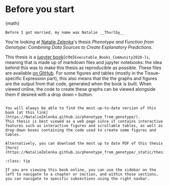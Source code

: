 # Before you start
[//]: # (TODO: Cite jupter-book)
[//]: # (TODO: Note that interactive tables - views on inputs/outputs - are figures, while static tables are Tables)

{math}` `

```{margin} Previous name
Before I got married, my name was Natalie __Thurlby__
```

You're looking at [Natalie Zelenka](https://orcid.org/0000-0002-1007-0286)'s thesis *Phenotype and Function from Genotype: Combining Data Sources to Create Explanatory Predictions*.

This thesis is a [jupyter book](https://jupyterbook.org/intro.html){cite}`Executable_Books_Community2020-ls`, meaning that is made up of markdown files and jupyter notebooks: the idea behind this was to make this thesis as reproducible as possible.
These files are available [on GitHub](https://github.com/NatalieZelenka/phenotype_from_genotype).
For some figures and tables (mostly in the Tissue-specific Expression part), this also means that the the graphs and figures are the output from that code, generated when the book is built. 
When viewed online, the code to create these graphs can be viewed alongside them if desired with a drop down `+` button.

```{admonition} The best way to look at this thesis

You will always be able to find the most up-to-date version of this book [at this link](https://NatalieZelenka.github.io/phenotype_from_genotype/). 
This thesis is best viewed as a web page since it contains interactive features such as interactive figures and scrollable tables, as well as drop-down boxes containing the code used to create some figures and tables.

Alternatively, you can download the most up to date PDF of this thesis [here](https://NatalieZelenka.github.io/phenotype_from_genotype/_static/thesis.pdf). 
```

```{admonition} How to navigate online
:class: tip

If you are viewing this book online, you can use the sidebar on the left to navigate to a chapter or section, and within those sections, you can navigate to specific subsections using the right navbar. 

```
